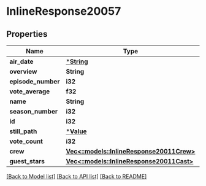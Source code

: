 # InlineResponse20057

## Properties

Name | Type | Description | Notes
------------ | ------------- | ------------- | -------------
**air_date** | [***String**](string.md) |  | [optional] 
**overview** | **String** |  | [optional] 
**episode_number** | **i32** |  | [optional] 
**vote_average** | **f32** |  | [optional] 
**name** | **String** |  | [optional] 
**season_number** | **i32** |  | [optional] 
**id** | **i32** |  | [optional] 
**still_path** | [***Value**](.md) |  | [optional] 
**vote_count** | **i32** |  | [optional] 
**crew** | [**Vec<::models::InlineResponse20011Crew>**](inline_response_200_11_crew.md) |  | [optional] 
**guest_stars** | [**Vec<::models::InlineResponse20011Cast>**](inline_response_200_11_cast.md) |  | [optional] 

[[Back to Model list]](../README.md#documentation-for-models) [[Back to API list]](../README.md#documentation-for-api-endpoints) [[Back to README]](../README.md)



